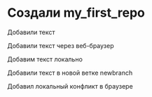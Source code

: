 # Создали my_first_repo

Добавили текст

Добавили текст через веб-браузер

Добавим текст локально

Добавили текст в новой ветке newbranch

Добавил локальный конфликт в браузере
